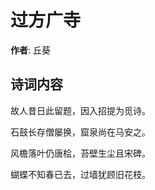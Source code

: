 # 过方广寺

**作者**: 丘葵

## 诗词内容

故人昔日此留题，因入招提为觅诗。

石鼓长存僧屡换，窟泉尚在马安之。

风檐落叶仍唐桧，苔壁生尘且宋碑。

蝴蝶不知春已去，过墙犹顾旧花枝。

